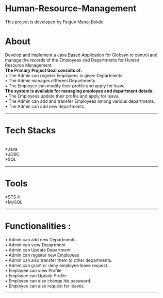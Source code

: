 # Human-Resource-Management

This project is developed by Falgun Manoj Bokde

<h1><b>About</b></h1>

<p>Develop and Implement a Java Based Application for Globsyn to control and manage the records of the Employees and Departments for Human Resource Management.</br>
<b>The Primary Project Goal consists of:</b></br>
•	The Admin can register Employees in given Departments.</br>
•	The Admin manages different Departments.</br>
•	The Employee can modify their profile and apply for leave.</br>
<b>The system is available for managing employee and department details.</b></br>
•	The Employees update their profile and apply for leave.</br>
•	The Admin can add and transfer Employees among various departments.</br>
•	The Admin can add new departments.</br>
</p><hr>

<h1>Tech Stacks</h1></br>
*Java</br>
*JDBC</br>
*SQL</br>
<hr>
<h1>Tools</h1>
*STS 4</br>
*MySQL</br>
<hr>

<h1>Functionalities :</h1>
•	Admin can add new Departments.</br>
•	Admin can view Department</br>
• Admin can Update Department</br>
•	Admin can register new Employees </br>
•	Admin can also transfer them to other departments.</br>
•	Admin can grant or deny employee leave request.</br>
•	Employee can view Profile </br>
•	Employee can Update Profile </br>
•	Employee can also change his password.</br>
•	Employee can also request for leaves.</br>
<hr>


